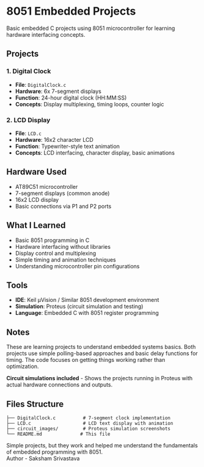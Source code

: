# 8051 Embedded Projects

Basic embedded C projects using 8051 microcontroller for learning hardware interfacing concepts.

## Projects

### 1. Digital Clock
- **File**: `DigitalClock.c`
- **Hardware**: 6x 7-segment displays
- **Function**: 24-hour digital clock (HH:MM:SS)
- **Concepts**: Display multiplexing, timing loops, counter logic

### 2. LCD Display
- **File**: `LCD.c` 
- **Hardware**: 16x2 character LCD
- **Function**: Typewriter-style text animation
- **Concepts**: LCD interfacing, character display, basic animations

## Hardware Used
- AT89C51 microcontroller
- 7-segment displays (common anode)
- 16x2 LCD display
- Basic connections via P1 and P2 ports

## What I Learned
- Basic 8051 programming in C
- Hardware interfacing without libraries
- Display control and multiplexing
- Simple timing and animation techniques
- Understanding microcontroller pin configurations

## Tools
- **IDE**: Keil µVision / Similar 8051 development environment
- **Simulation**: Proteus (circuit simulation and testing)
- **Language**: Embedded C with 8051 register programming

## Notes
These are learning projects to understand embedded systems basics. Both projects use simple polling-based approaches and basic delay functions for timing. The code focuses on getting things working rather than optimization.

**Circuit simulations included** - Shows the projects running in Proteus with actual hardware connections and outputs.

## Files Structure
```
├── DigitalClock.c          # 7-segment clock implementation
├── LCD.c                   # LCD text display with animation
├── circuit_images/         # Proteus simulation screenshots
└── README.md              # This file
```

Simple projects, but they work and helped me understand the fundamentals of embedded programming with 8051.
<br>
Author - Saksham Srivastava

